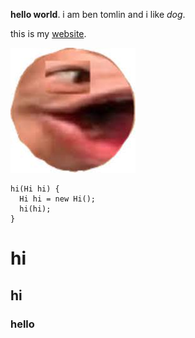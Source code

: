 **hello world**. i am ben tomlin and i like *dog*.

this is my [website](https://bent101.github.io/Lab2/).

![PagMan](pagman.jfif)

```
hi(Hi hi) {
  Hi hi = new Hi();
  hi(hi);
}
 ```

# hi
## hi
### hello